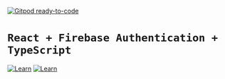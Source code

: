 [![Gitpod ready-to-code](https://img.shields.io/badge/Gitpod-ready--to--code-blue?logo=gitpod)](https://gitpod.io/#https://github.com/akshatatray/React-TypeScript-Firebase-Auth)

# **`React + Firebase Authentication + TypeScript`**

[![Learn](https://img.shields.io/badge/react%20-%2320232a.svg?&style=for-the-badge&logo=react&logoColor=%2361DAFB)](https://reactjs.org/)
[![Learn](https://img.shields.io/badge/typescript%20-%23007ACC.svg?&style=for-the-badge&logo=typescript&logoColor=white)](https://reactjs.org/)
